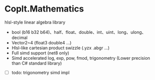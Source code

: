 # Coplt.Mathematics

hlsl-style linear algebra library

- bool (b16 b32 b64)、half、float、double、int、uint、long、ulong、decimal
- Vector2~4 (float3 double4 ...)
- Hlsl-like cartesian product swizzle (.yzx .abgr ...)
- Full simd support (net8 only)
- Simd accelerated log, exp, pow, fmod, trigonometry (Lower precision than C# standard library)

- [ ] todo: trigonometry simd impl
  
